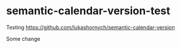 # semantic-calendar-version-test
Testing https://github.com/lukashornych/semantic-calendar-version

Some change
